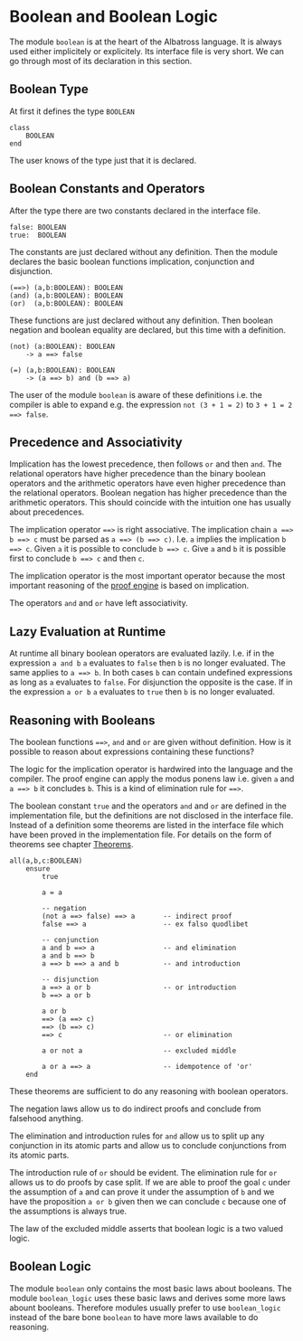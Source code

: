 # Boolean and Boolean Logic

The module `boolean` is at the heart of the Albatross language. It is always
used either implicitely or explicitely. Its interface file is very short. We
can go through most of its declaration in this section.

## Boolean Type

At first it defines the type `BOOLEAN`

    class
        BOOLEAN
    end

The user knows of the type just that it is declared.

## Boolean Constants and Operators

After the type there are two constants declared in the interface file.

    false: BOOLEAN
    true:  BOOLEAN

The constants are just declared without any definition. Then the module
declares the basic boolean functions implication, conjunction and disjunction.

    (==>) (a,b:BOOLEAN): BOOLEAN
    (and) (a,b:BOOLEAN): BOOLEAN
    (or)  (a,b:BOOLEAN): BOOLEAN

These functions are just declared without any definition. Then boolean
negation and boolean equality are declared, but this time with a definition.

    (not) (a:BOOLEAN): BOOLEAN
        -> a ==> false

    (=) (a,b:BOOLEAN): BOOLEAN
        -> (a ==> b) and (b ==> a)

The user of the module `boolean` is aware of these definitions i.e. the
compiler is able to expand e.g. the expression `not (3 + 1 = 2)` to `3 + 1 = 2
==> false`.


## Precedence and Associativity

Implication has the lowest precedence, then follows `or` and then `and`. The
relational operators have higher precedence than the binary boolean operators
and the arithmetic operators have even higher precedence than the relational
operators. Boolean negation has higher precedence than the arithmetic
operators. This should coincide with the intuition one has usually about
precedences.

The implication operator `==>` is right associative. The implication chain `a
==> b ==> c` must be parsed as `a ==> (b ==> c)`. I.e. `a` implies the
implication `b ==> c`. Given `a` it is possible to conclude `b ==> c`. Give
`a` and `b` it is possible first to conclude `b ==> c` and then `c`.

The implication operator is the most important operator because the most
important reasoning of the [proof engine](proof_engine.md) is based on
implication.

The operators `and` and `or` have left associativity.


## Lazy Evaluation at Runtime

At runtime all binary boolean operators are evaluated lazily. I.e. if in the
expression `a and b` `a` evaluates to `false` then `b` is no longer
evaluated. The same applies to `a ==> b`. In both cases `b` can contain
undefined expressions as long as `a` evaluates to `false`. For disjunction the
opposite is the case. If in the expression `a or b` `a` evaluates to `true`
then `b` is no longer evaluated.


## Reasoning with Booleans

The boolean functions `==>`, `and` and `or` are given without definition. How
is it possible to reason about expressions containing these functions?

The logic for the implication operator is hardwired into the language and the
compiler. The proof engine can apply the modus ponens law i.e. given `a` and
`a ==> b` it concludes `b`. This is a kind of elimination rule for `==>`.

The boolean constant `true` and the operators `and` and `or` are defined in
the implementation file, but the definitions are not disclosed in the
interface file. Instead of a definition some theorems are listed in the
interface file which have been proved in the implementation file. For details
on the form of theorems see chapter [Theorems](theorems.md).

    all(a,b,c:BOOLEAN)
        ensure
            true

            a = a

            -- negation
            (not a ==> false) ==> a       -- indirect proof
            false ==> a                   -- ex falso quodlibet

            -- conjunction
            a and b ==> a                 -- and elimination
            a and b ==> b
            a ==> b ==> a and b           -- and introduction

            -- disjunction
            a ==> a or b                  -- or introduction
            b ==> a or b

            a or b
            ==> (a ==> c)
            ==> (b ==> c)
            ==> c                         -- or elimination

            a or not a                    -- excluded middle

            a or a ==> a                  -- idempotence of 'or'
        end

These theorems are sufficient to do any reasoning with boolean operators.

The negation laws allow us to do indirect proofs and conclude from falsehood
anything.

The elimination and introduction rules for `and` allow us to split up any
conjunction in its atomic parts and allow us to conclude conjunctions from its
atomic parts.

The introduction rule of `or` should be evident. The elimination rule for `or`
allows us to do proofs by case split. If we are able to proof the goal `c`
under the assumption of `a` and can prove it under the assumption of `b` and
we have the proposition `a or b` given then we can conclude `c` because one of
the assumptions is always true.

The law of the excluded middle asserts that boolean logic is a two valued
logic.


## Boolean Logic

The module `boolean` only contains the most basic laws about booleans. The
module `boolean_logic` uses these basic laws and derives some more laws abount
booleans. Therefore modules usually prefer to use `boolean_logic` instead of
the bare bone `boolean` to have more laws available to do reasoning.

<!---
Local Variables:
mode: outline
coding: iso-latin-1
outline-regexp: "#+"
End:
-->
